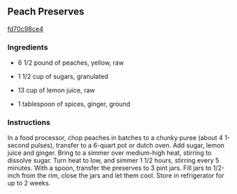 ## Peach Preserves

[fd70c98ce4](http://cooking.nytimes.com/recipes/11486)

### Ingredients

 - 6 1/2 pound of peaches, yellow, raw

 - 1 1/2 cup of sugars, granulated

 - 13 cup of lemon juice, raw

 - 1 tablespoon of spices, ginger, ground

### Instructions

In a food processor, chop peaches in batches to a chunky puree (about 4 1-second pulses), transfer to a 6-quart pot or dutch oven. Add sugar, lemon juice and ginger. Bring to a simmer over medium-high heat, stirring to dissolve sugar. Turn heat to low, and simmer 1 1/2 hours, stirring every 5 minutes. With a spoon, transfer the preserves to 3 pint jars. Fill jars to 1/2-inch from the rim, close the jars and let them cool. Store in refrigerator for up to 2 weeks.